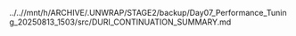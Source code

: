 ../..//mnt/h/ARCHIVE/.UNWRAP/STAGE2/backup/Day07_Performance_Tuning_20250813_1503/src/DURI_CONTINUATION_SUMMARY.md